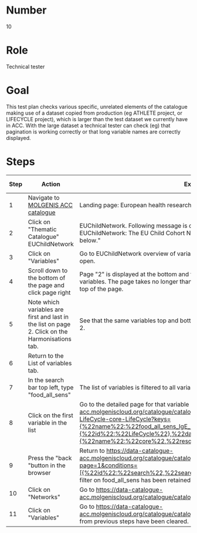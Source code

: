 # Number

10

# Role

Technical tester

# Goal

This test plan checks various specific, unrelated elements of the catalogue making use of a dataset copied from production (eg ATHLETE project, or LIFECYCLE project), which is larger than the test dataset we currently have in ACC.  With the large dataset a technical tester can check (eg) that pagination is working correctly or that long variable names are correctly displayed.

# Steps

| Step | Action | Expected result | Github bug/issue | Playwright test |
| ---- | ------ | --------------- | ---------------- | --------------- |
| 1 | Navigate to [MOLGENIS ACC catalogue](https://data-catalogue-acc.molgeniscloud.org/catalogue/catalogue) | Landing page: European health research data and sample catalogue | | |
| 2 | Click on "Thematic Catalogue" EUChildNetwork|EUChildNetwork. Following message is displayed: "Welcome to the catalogue of EUChildNetwork: The EU Child Cohort Network. Select one of the content categories listed below." | | |
| 3 | Click on "Variables"|Go to EUChildNetwork overview of variables. The page takes no longer than 1 second to open. | | |
| 4 | Scroll down to the bottom of the page and click page right|Page "2" is displayed at the bottom and the list of variables changes to reflect page 2 of the variables. The page takes no longer than 1 second to update. The user is returned to the top of the page. | | |
| 5 | Note which variables are first and last in the list on page 2. Click on the Harmonisations tab. | See that the same variables top and bottom are shown in the harmonisation matrix for page 2. | | |
| 6 | Return to the List of variables tab. | | | |
| 7 |In the search bar top left, type "food_all_sens"|The list of variables is filtered to all variables with the name starting "food_all_sens" (16). | | |
| 8| Click on the first variable in the list| Go to the detailed page for that variable (<https://data-catalogue-acc.molgeniscloud.org/catalogue/catalogue/EUChildNetwork/variables/food_all_sens_IgE_-LifeCycle-core-LifeCycle?keys={%22name%22:%22food_all_sens_IgE_%22,%22resource%22:{%22id%22:%22LifeCycle%22},%22dataset%22:{%22name%22:%22core%22,%22resource%22:{%22id%22:%22LifeCycle%22}}}>) | | |
| 9 |Press the "back "button in the browser | Return to <https://data-catalogue-acc.molgeniscloud.org/catalogue/catalogue/EUChildNetwork/variables?page=1&conditions=[{%22id%22:%22search%22,%22search%22:%22food_all_sens%22}]>] and see that the filter on food_all_sens has been retained (16 variables are displayed). | | |
| 10 |Click on "Networks"| Go to <https://data-catalogue-acc.molgeniscloud.org/catalogue/catalogue/EUChildNetwork/networks> | | |
| 11 |Click on "Variables" | Go to <https://data-catalogue-acc.molgeniscloud.org/catalogue/catalogue/EUChildNetwork/variables>. See that all filters from previous steps have been cleared. | | |
